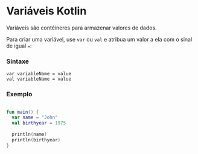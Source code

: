 # Variáveis Kotlin
Variáveis são contêineres para armazenar valores de dados.

Para criar uma variável, use `var` ou `val` e atribua um valor a ela com o sinal de igual `=`:

### Sintaxe
```
var variableName = value
val variableName = value
```

### Exemplo
```kotlin runnable

fun main() {
  var name = "John"
  val birthyear = 1975
  
  println(name)
  println(birthyear)
}
```